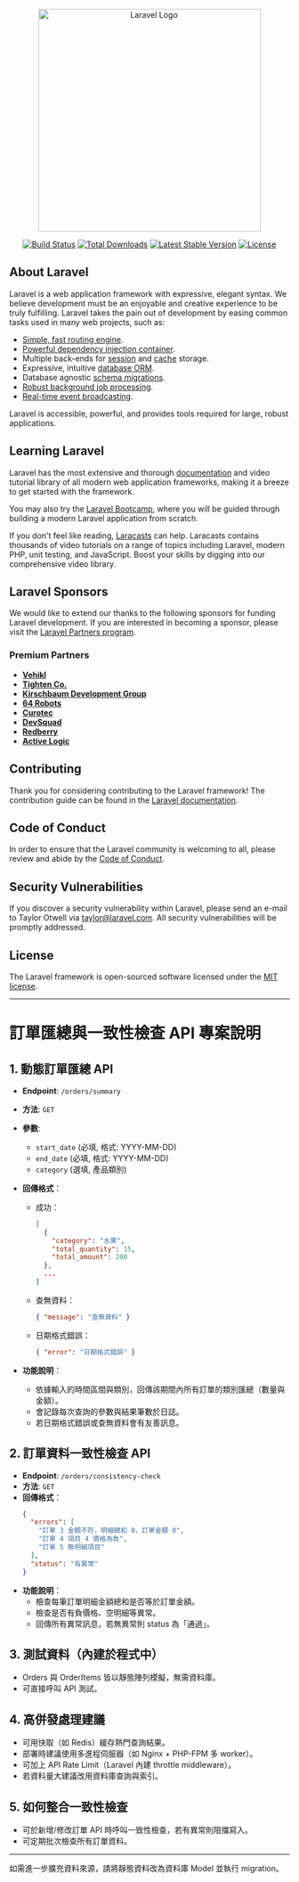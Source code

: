 <p align="center"><a href="https://laravel.com" target="_blank"><img src="https://raw.githubusercontent.com/laravel/art/master/logo-lockup/5%20SVG/2%20CMYK/1%20Full%20Color/laravel-logolockup-cmyk-red.svg" width="400" alt="Laravel Logo"></a></p>

<p align="center">
<a href="https://github.com/laravel/framework/actions"><img src="https://github.com/laravel/framework/workflows/tests/badge.svg" alt="Build Status"></a>
<a href="https://packagist.org/packages/laravel/framework"><img src="https://img.shields.io/packagist/dt/laravel/framework" alt="Total Downloads"></a>
<a href="https://packagist.org/packages/laravel/framework"><img src="https://img.shields.io/packagist/v/laravel/framework" alt="Latest Stable Version"></a>
<a href="https://packagist.org/packages/laravel/framework"><img src="https://img.shields.io/packagist/l/laravel/framework" alt="License"></a>
</p>

## About Laravel

Laravel is a web application framework with expressive, elegant syntax. We believe development must be an enjoyable and creative experience to be truly fulfilling. Laravel takes the pain out of development by easing common tasks used in many web projects, such as:

- [Simple, fast routing engine](https://laravel.com/docs/routing).
- [Powerful dependency injection container](https://laravel.com/docs/container).
- Multiple back-ends for [session](https://laravel.com/docs/session) and [cache](https://laravel.com/docs/cache) storage.
- Expressive, intuitive [database ORM](https://laravel.com/docs/eloquent).
- Database agnostic [schema migrations](https://laravel.com/docs/migrations).
- [Robust background job processing](https://laravel.com/docs/queues).
- [Real-time event broadcasting](https://laravel.com/docs/broadcasting).

Laravel is accessible, powerful, and provides tools required for large, robust applications.

## Learning Laravel

Laravel has the most extensive and thorough [documentation](https://laravel.com/docs) and video tutorial library of all modern web application frameworks, making it a breeze to get started with the framework.

You may also try the [Laravel Bootcamp](https://bootcamp.laravel.com), where you will be guided through building a modern Laravel application from scratch.

If you don't feel like reading, [Laracasts](https://laracasts.com) can help. Laracasts contains thousands of video tutorials on a range of topics including Laravel, modern PHP, unit testing, and JavaScript. Boost your skills by digging into our comprehensive video library.

## Laravel Sponsors

We would like to extend our thanks to the following sponsors for funding Laravel development. If you are interested in becoming a sponsor, please visit the [Laravel Partners program](https://partners.laravel.com).

### Premium Partners

- **[Vehikl](https://vehikl.com)**
- **[Tighten Co.](https://tighten.co)**
- **[Kirschbaum Development Group](https://kirschbaumdevelopment.com)**
- **[64 Robots](https://64robots.com)**
- **[Curotec](https://www.curotec.com/services/technologies/laravel)**
- **[DevSquad](https://devsquad.com/hire-laravel-developers)**
- **[Redberry](https://redberry.international/laravel-development)**
- **[Active Logic](https://activelogic.com)**

## Contributing

Thank you for considering contributing to the Laravel framework! The contribution guide can be found in the [Laravel documentation](https://laravel.com/docs/contributions).

## Code of Conduct

In order to ensure that the Laravel community is welcoming to all, please review and abide by the [Code of Conduct](https://laravel.com/docs/contributions#code-of-conduct).

## Security Vulnerabilities

If you discover a security vulnerability within Laravel, please send an e-mail to Taylor Otwell via [taylor@laravel.com](mailto:taylor@laravel.com). All security vulnerabilities will be promptly addressed.

## License

The Laravel framework is open-sourced software licensed under the [MIT license](https://opensource.org/licenses/MIT).

---

# 訂單匯總與一致性檢查 API 專案說明

## 1. 動態訂單匯總 API

- **Endpoint**: `/orders/summary`
- **方法**: `GET`
- **參數**:
  - `start_date` (必填, 格式: YYYY-MM-DD)
  - `end_date` (必填, 格式: YYYY-MM-DD)
  - `category` (選填, 產品類別)
- **回傳格式**：
  - 成功：
    ```json
    [
      {
        "category": "水果",
        "total_quantity": 15,
        "total_amount": 200
      },
      ...
    ]
    ```
  - 查無資料：
    ```json
    { "message": "查無資料" }
    ```
  - 日期格式錯誤：
    ```json
    { "error": "日期格式錯誤" }
    ```

- **功能說明**：
  - 依據輸入的時間區間與類別，回傳該期間內所有訂單的類別匯總（數量與金額）。
  - 會記錄每次查詢的參數與結果筆數於日誌。
  - 若日期格式錯誤或查無資料會有友善訊息。

## 2. 訂單資料一致性檢查 API

- **Endpoint**: `/orders/consistency-check`
- **方法**: `GET`
- **回傳格式**：
  ```json
  {
    "errors": [
      "訂單 3 金額不符，明細總和 0，訂單金額 0",
      "訂單 4 項目 4 價格為負",
      "訂單 5 無明細項目"
    ],
    "status": "有異常"
  }
  ```
- **功能說明**：
  - 檢查每筆訂單明細金額總和是否等於訂單金額。
  - 檢查是否有負價格、空明細等異常。
  - 回傳所有異常訊息，若無異常則 status 為「通過」。

## 3. 測試資料（內建於程式中）
- Orders 與 OrderItems 皆以靜態陣列模擬，無需資料庫。
- 可直接呼叫 API 測試。

## 4. 高併發處理建議
- 可用快取（如 Redis）緩存熱門查詢結果。
- 部署時建議使用多進程伺服器（如 Nginx + PHP-FPM 多 worker）。
- 可加上 API Rate Limit（Laravel 內建 throttle middleware）。
- 若資料量大建議改用資料庫查詢與索引。

## 5. 如何整合一致性檢查
- 可於新增/修改訂單 API 時呼叫一致性檢查，若有異常則阻擋寫入。
- 可定期批次檢查所有訂單資料。

---

如需進一步擴充資料來源，請將靜態資料改為資料庫 Model 並執行 migration。
